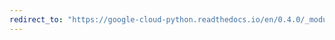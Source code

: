 ```yaml
---
redirect_to: "https://google-cloud-python.readthedocs.io/en/0.4.0/_modules/gcloud/datastore/query.html"
---
```

